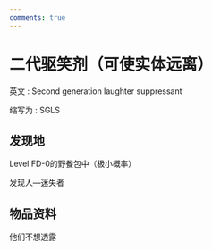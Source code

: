 ```yaml
---
comments: true
---
```


# 二代驱笑剂（可使实体远离）

英文 : Second generation laughter suppressant

缩写为 : SGLS

## 发现地
Level FD-0的野餐包中（极小概率）

发现人—迷失者
## 物品资料
他们不想透露
